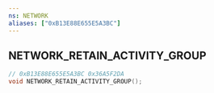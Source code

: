 ```yaml
---
ns: NETWORK
aliases: ["0xB13E88E655E5A3BC"]
---
```

## NETWORK_RETAIN_ACTIVITY_GROUP

```c
// 0xB13E88E655E5A3BC 0x36A5F2DA
void NETWORK_RETAIN_ACTIVITY_GROUP();
```


